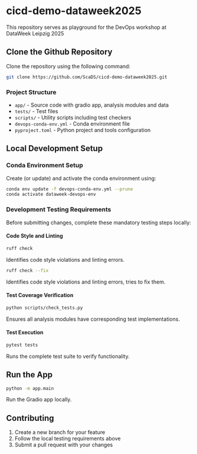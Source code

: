 # cicd-demo-dataweek2025

This repository serves as playground for the DevOps workshop at DataWeek Leipzig 2025

## Clone the Github Repository

Clone the repository using the following command:

```bash
git clone https://github.com/ScaDS/cicd-demo-dataweek2025.git
```

### Project Structure

- `app/` - Source code with gradio app, analysis modules and data
- `tests/` - Test files
- `scripts/` - Utility scripts including test checkers
- `devops-conda-env.yml` - Conda environment file
- `pyproject.toml` - Python project and tools configuration

## Local Development Setup

### Conda Environment Setup

Create (or update) and activate the conda environment using:

```bash
conda env update -f devops-conda-env.yml --prune
conda activate dataweek-devops-env
```

### Development Testing Requirements

Before submitting changes, complete these mandatory testing steps locally:

#### Code Style and Linting

   ```bash
   ruff check
   ```
   Identifies code style violations and linting errors.

   ```bash
   ruff check --fix
   ```
   Identifies code style violations and linting errors, tries to fix them.

#### Test Coverage Verification

   ```bash
   python scripts/check_tests.py
   ```
   Ensures all analysis modules have corresponding test implementations.

#### Test Execution

   ```bash
   pytest tests
   ```
   Runs the complete test suite to verify functionality.

## Run the App

   ```bash
   python -m app.main
   ````
   Run the Gradio app locally.

## Contributing

1. Create a new branch for your feature
2. Follow the local testing requirements above
3. Submit a pull request with your changes
